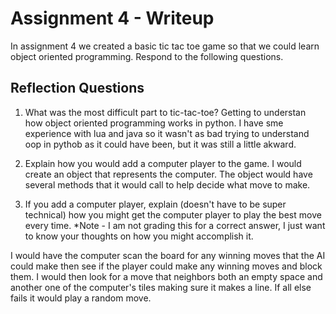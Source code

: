 # Assignment 4 - Writeup

In assignment 4 we created a basic tic tac toe game so that we could learn object oriented programming. Respond to the following questions.

## Reflection Questions

1. What was the most difficult part to tic-tac-toe?
Getting to understan how object oriented programming works in python. I have sme experience with lua and java so it wasn't as bad trying to understand oop in pythob as it could have been, but it was still a little akward.

2. Explain how you would add a computer player to the game.
I would create an object that represents the computer. The object would have several methods that it would call to help decide what move to make.

3. If you add a computer player, explain (doesn't have to be super technical) how you might get the computer player to play the best move every time. *Note - I am not grading this for a correct answer, I just want to know your thoughts on how you might accomplish it.

I would have the computer scan the board for any winning moves that the AI could make then see if the player could make any winning moves and block them. I would then look for a move that neighbors both an empty space and another one of the computer's tiles making sure it makes a line. If all else fails it would play a random move.